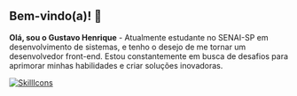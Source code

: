 ## Bem-vindo(a)! 👋
**Olá, sou o Gustavo Henrique** - Atualmente estudante no SENAI-SP em desenvolvimento de sistemas, e tenho o desejo de me tornar um desenvolvedor front-end. Estou constantemente em busca de desafios para aprimorar minhas habilidades e criar soluções inovadoras.

[![SkillIcons](https://skillicons.dev/icons?i=html,css,js,react,tailwind,figma)](https://skillicons.dev)<br/>

